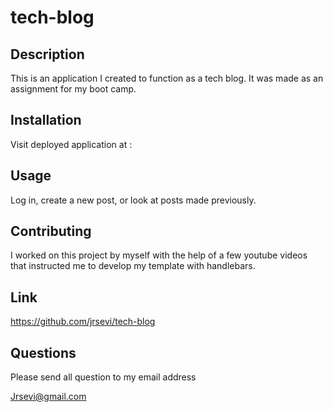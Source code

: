 # tech-blog

## Description

This is an application I created to function as a tech blog. It was made as an assignment for my boot camp.

## Installation

Visit deployed application at :

## Usage

Log in, create a new post, or look at posts made previously.

## Contributing

I worked on this project by myself with the help of a few youtube videos that instructed me to develop my template with handlebars.

## Link

https://github.com/jrsevi/tech-blog

## Questions

Please send all question to my email address

Jrsevi@gmail.com
